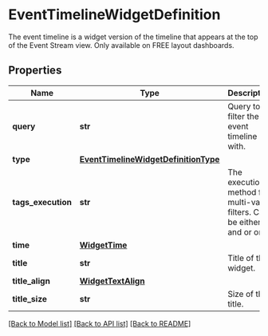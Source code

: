 # EventTimelineWidgetDefinition

The event timeline is a widget version of the timeline that appears at the top of the Event Stream view. Only available on FREE layout dashboards.
## Properties
Name | Type | Description | Notes
------------ | ------------- | ------------- | -------------
**query** | **str** | Query to filter the event timeline with. | 
**type** | [**EventTimelineWidgetDefinitionType**](EventTimelineWidgetDefinitionType.md) |  | 
**tags_execution** | **str** | The execution method for multi-value filters. Can be either and or or. | [optional] 
**time** | [**WidgetTime**](WidgetTime.md) |  | [optional] 
**title** | **str** | Title of the widget. | [optional] 
**title_align** | [**WidgetTextAlign**](WidgetTextAlign.md) |  | [optional] 
**title_size** | **str** | Size of the title. | [optional] 

[[Back to Model list]](README.md#documentation-for-models) [[Back to API list]](README.md#documentation-for-api-endpoints) [[Back to README]](README.md)


